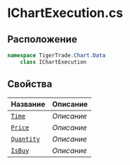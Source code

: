 
# IChartExecution.cs
## Расположение
```csharp
namespace TigerTrade.Chart.Data  
    class IChartExecution
```

## Свойства
| Название | Описание |
| --- | --- |
| [`Time`](./svoistva/Time.md) | *Описание* |
| [`Price`](./svoistva/Price.md) | *Описание* |
| [`Quantity`](./svoistva/Quantity.md) | *Описание* |
| [`IsBuy`](./svoistva/IsBuy.md) | *Описание* |
